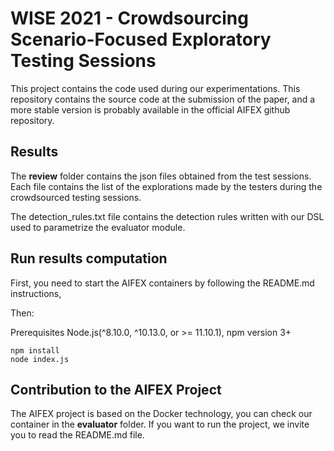 # WISE 2021 - Crowdsourcing Scenario-Focused Exploratory Testing Sessions

This project contains the code used during our experimentations. This repository contains the source code at the submission of the paper, and a more stable version is probably available in the official AIFEX github repository.

## Results
The **review** folder contains the json files obtained from the test sessions. Each file contains the list of the explorations made by the testers during the crowdsourced testing sessions. 

The detection_rules.txt file contains the detection rules written with our DSL used to parametrize the evaluator module.

## Run results computation
First, you need to start the AIFEX containers by following the README.md instructions, 

Then:

Prerequisites Node.js(^8.10.0, ^10.13.0, or >= 11.10.1), npm version 3+


    npm install
    node index.js


## Contribution to the AIFEX Project
The AIFEX project is based on the Docker technology, you can check our container in the **evaluator** folder. If you want to run the project, we invite you to read the README.md file.
